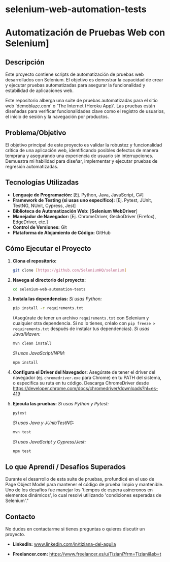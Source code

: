 # selenium-web-automation-tests
#  Automatización de Pruebas Web con Selenium]

## Descripción
Este proyecto contiene scripts de automatización de pruebas web desarrollados con Selenium. El objetivo es demostrar la capacidad de crear y ejecutar pruebas automatizadas para asegurar la funcionalidad y estabilidad de aplicaciones web.

Este repositorio alberga una suite de pruebas automatizadas para el sitio web 'demoblaze.com' o 'The Internet (Heroku App)'. Las pruebas están diseñadas para verificar funcionalidades clave como el registro de usuarios, el inicio de sesión y la navegación por productos.

## Problema/Objetivo
 El objetivo principal de este proyecto es validar la robustez y funcionalidad crítica de una aplicación web, identificando posibles defectos de manera temprana y asegurando una experiencia de usuario sin interrupciones. Demuestra mi habilidad para diseñar, implementar y ejecutar pruebas de regresión automatizadas.

## Tecnologías Utilizadas
- **Lenguaje de Programación:** [Ej. Python, Java, JavaScript, C#]
- **Framework de Testing (si usas uno específico):** [Ej. Pytest, JUnit, TestNG, NUnit, Cypress, Jest]
- **Biblioteca de Automatización Web:** [**Selenium WebDriver**]
- **Manejador de Navegador:** [Ej. ChromeDriver, GeckoDriver (Firefox), EdgeDriver, etc.]
- **Control de Versiones:** Git
- **Plataforma de Alojamiento de Código:** GitHub

## Cómo Ejecutar el Proyecto


1.  **Clona el repositorio:**
    ```bash
    git clone [https://github.com/SeleniumHQ/selenium]
    ```
2.  **Navega al directorio del proyecto:**
    ```bash
    cd selenium-web-automation-tests
    ```
3.  **Instala las dependencias:**
    *Si usas Python:*
    ```bash
    pip install -r requirements.txt
    ```
    (Asegúrate de tener un archivo `requirements.txt` con Selenium y cualquier otra dependencia. Si no lo tienes, créalo con `pip freeze > requirements.txt` después de instalar tus dependencias).
    *Si usas Java/Maven:*
    ```bash
    mvn clean install
    ```
    *Si usas JavaScript/NPM:*
    ```bash
    npm install
    ```
4.  **Configura el Driver del Navegador:**
    Asegúrate de tener el driver del navegador (ej. `chromedriver.exe` para Chrome) en tu PATH del sistema, o especifica su ruta en tu código. Descarga ChromeDriver desde https://developer.chrome.com/docs/chromedriver/downloads?hl=es-419
    
6.  **Ejecuta las pruebas:**
    *Si usas Python y Pytest:*
    ```bash
    pytest
    ```
    *Si usas Java y JUnit/TestNG:*
    ```bash
    mvn test
    ```
    *Si usas JavaScript y Cypress/Jest:*
    ```bash
    npm test
    ```
  


## Lo que Aprendí / Desafíos Superados
Durante el desarrollo de esta suite de pruebas, profundicé en el uso de Page Object Model para mantener el código de prueba limpio y mantenible. Uno de los desafíos fue manejar los 'tiempos de espera asíncronos en elementos dinámicos', lo cual resolví utilizando  'condiciones esperadas de Selenium'."

## Contacto
No dudes en contactarme si tienes preguntas o quieres discutir un proyecto.
- **LinkedIn:** www.linkedin.com/in/tiziana-del-aguila

- **Freelancer.com:** https://www.freelancer.es/u/Tiziani?frm=Tiziani&sb=t
